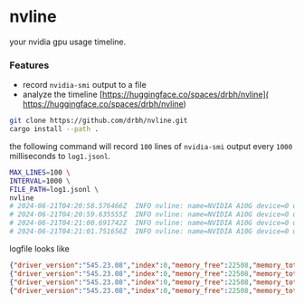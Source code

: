 # nvline

your nvidia gpu usage timeline.

### Features
- record `nvidia-smi` output to a file
- analyze the timeline [https://huggingface.co/spaces/drbh/nvline]( https://huggingface.co/spaces/drbh/nvline)

```bash
git clone https://github.com/drbh/nvline.git
cargo install --path .
```

the following command will record `100` lines of `nvidia-smi` output every `1000` milliseconds to `log1.jsonl`.

```bash
MAX_LINES=100 \
INTERVAL=1000 \
FILE_PATH=log1.jsonl \
nvline
# 2024-06-21T04:20:58.576466Z  INFO nvline: name=NVIDIA A10G device=0 used=4 percent=4/23028 (0.02%)
# 2024-06-21T04:20:59.635555Z  INFO nvline: name=NVIDIA A10G device=0 used=4 percent=4/23028 (0.02%)
# 2024-06-21T04:21:00.691742Z  INFO nvline: name=NVIDIA A10G device=0 used=4 percent=4/23028 (0.02%)
# 2024-06-21T04:21:01.751656Z  INFO nvline: name=NVIDIA A10G device=0 used=4 percent=4/23028 (0.02%)
```

logfile looks like

```json
{"driver_version":"545.23.08","index":0,"memory_free":22508,"memory_total":23028,"memory_used":4,"name":"NVIDIA A10G","temperature_gpu":30,"timestamp":1718943658}
{"driver_version":"545.23.08","index":0,"memory_free":22508,"memory_total":23028,"memory_used":4,"name":"NVIDIA A10G","temperature_gpu":30,"timestamp":1718943659}
{"driver_version":"545.23.08","index":0,"memory_free":22508,"memory_total":23028,"memory_used":4,"name":"NVIDIA A10G","temperature_gpu":30,"timestamp":1718943660}
{"driver_version":"545.23.08","index":0,"memory_free":22508,"memory_total":23028,"memory_used":4,"name":"NVIDIA A10G","temperature_gpu":30,"timestamp":1718943661}
```
